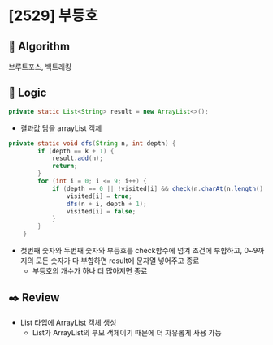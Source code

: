 # [2529] 부등호

## :pushpin: **Algorithm**

브루트포스, 백트래킹

## :round_pushpin: **Logic**

```java
private static List<String> result = new ArrayList<>();
```

- 결과값 담을 arrayList<string> 객체

```java
private static void dfs(String n, int depth) {
        if (depth == k + 1) {
            result.add(n);
            return;
        }
        for (int i = 0; i <= 9; i++) {
            if (depth == 0 || !visited[i] && check(n.charAt(n.length() - 1) - '0', i, signs[depth - 1])) {
                visited[i] = true;
                dfs(n + i, depth + 1);
                visited[i] = false;
            }
        }
    }
```

- 첫번째 숫자와 두번째 숫자와 부등호를 check함수에 넘겨 조건에 부합하고, 0~9까지의 모든 숫자가 다 부합하면 result에 문자열 넣어주고 종료
  - 부등호의 개수가 하나 더 많아지면 종료

## :black_nib: **Review**
- List 타입에 ArrayList 객체 생성
  - List가 ArrayList의 부모 객체이기 때문에 더 자유롭게 사용 가능
